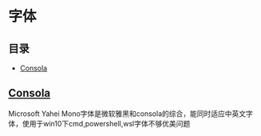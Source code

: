 # 字体

## 目录
- [Consola](#Consola)

## [Consola](https://github.com/Microsoft/BashOnWindows/files/1362006/Microsoft.YaHei.Mono.zip "Microsoft Yahei Mono")

Microsoft Yahei Mono字体是微软雅黑和consola的综合，能同时适应中英文字体，使用于win10下cmd,powershell,wsl字体不够优美问题
